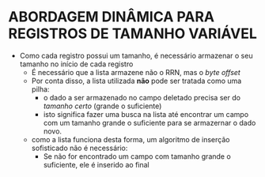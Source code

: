 # ABORDAGEM DINÂMICA PARA REGISTROS DE TAMANHO VARIÁVEL

*   Como cada registro possui um tamanho, é necessário armazenar o seu tamanho no início de cada registro
    *   É necessário que a lista armazene não o RRN, mas o _byte offset_
    *   Por conta disso, a lista utilizada **não** pode ser tratada como uma pilha:
        *   o dado a ser armazenado no campo deletado precisa ser do _tamanho certo_ (grande o suficiente)
        *   isto significa fazer uma busca na lista até encontrar um campo com um tamanho grande o suficiente para se armazernar o dado novo.
    *   como a  lista funciona desta forma, um algoritmo de inserção sofisticado não é necessário:
        *   Se não for encontrado um campo com tamanho grande o suficiente, ele é inserido ao final

